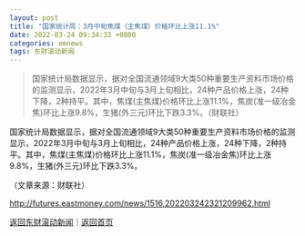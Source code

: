```yaml
---
layout: post
title: "国家统计局：3月中旬焦煤（主焦煤）价格环比上涨11.1%"
date: 2022-03-24 09:34:32 +0800
categories: emnews
tags: 东财滚动新闻
---
```

> 国家统计局数据显示，据对全国流通领域9大类50种重要生产资料市场价格的监测显示，2022年3月中旬与3月上旬相比，24种产品价格上涨，24种下降，2种持平。其中，焦煤(主焦煤)价格环比上涨11.1%，焦炭(准一级冶金焦)环比上涨9.8%，生猪(外三元)环比下跌3.3%。（财联社）

<p>国家统计局数据显示，据对全国流通领域9大类50种重要生产资料市场价格的监测显示，2022年3月中旬与3月上旬相比，24种产品价格上涨，24种下降，2种持平。其中，焦煤(主焦煤)价格环比上涨11.1%，焦炭(准一级冶金焦)环比上涨9.8%，生猪(外三元)环比下跌3.3%。</p><p class="em_media">（文章来源：财联社）</p>

<http://futures.eastmoney.com/news/1516,202203242321209962.html>

[返回东财滚动新闻](//finews.withounder.com/emnews/)｜[返回首页](//finews.withounder.com/)